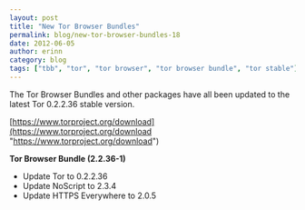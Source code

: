```yaml
---
layout: post
title: "New Tor Browser Bundles"
permalink: blog/new-tor-browser-bundles-18
date: 2012-06-05
author: erinn
category: blog
tags: ["tbb", "tor", "tor browser", "tor browser bundle", "tor stable"]
---
```


The Tor Browser Bundles and other packages have all been updated to the latest Tor 0.2.2.36 stable version.

[https://www.torproject.org/download](https://www.torproject.org/download "https://www.torproject.org/download")

**Tor Browser Bundle (2.2.36-1)**

- Update Tor to 0.2.2.36
- Update NoScript to 2.3.4
- Update HTTPS Everywhere to 2.0.5

